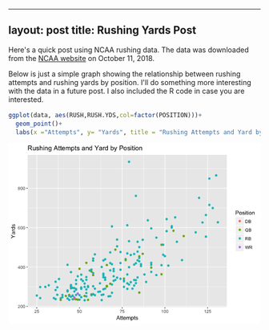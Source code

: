 ----
layout: post
title: Rushing Yards Post
---
Here's a quick post using NCAA rushing data. The data was downloaded from the [NCAA website](https://www.ncaa.com/stats/football/fbs/current/individual/469) on October 11, 2018.

Below is just a simple graph showing the relationship between rushing attempts and rushing yards by position. I'll do something more interesting with the data in a future post. I also included the R code in case you are interested.

``` r
ggplot(data, aes(RUSH,RUSH.YDS,col=factor(POSITION)))+
  geom_point()+
  labs(x ="Attempts", y= "Yards", title = "Rushing Attempts and Yard by Position", color="Position")
```

![](2018-10-11-RushingYards_files/figure-markdown_github/graphs-1.png)
